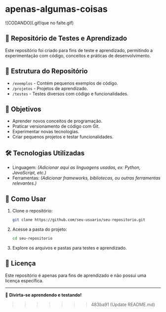 # apenas-algumas-coisas

![CODANDO](.gif/que no falte.gif)


## 📌 Repositório de Testes e Aprendizado

Este repositório foi criado para fins de teste e aprendizado, permitindo a experimentação com código, conceitos e práticas de desenvolvimento.

## 📂 Estrutura do Repositório

- `/exemplos` - Contém pequenos exemplos de código.
- `/projetos` - Projetos de aprendizado.
- `/testes` - Testes diversos com código e funcionalidades.

## 🚀 Objetivos

- Aprender novos conceitos de programação.
- Praticar versionamento de código com Git.
- Experimentar novas tecnologias.
- Criar pequenos projetos e testar funcionalidades.

## 🛠 Tecnologias Utilizadas

- Linguagem: *(Adicionar aqui as linguagens usadas, ex: Python, JavaScript, etc.)*
- Ferramentas: *(Adicionar frameworks, bibliotecas, ou outras ferramentas relevantes.)*

## 📌 Como Usar

1. Clone o repositório:
   ```bash
   git clone https://github.com/seu-usuario/seu-repositorio.git
   ```
2. Acesse a pasta do projeto:
   ```bash
   cd seu-repositorio
   ```
3. Explore os arquivos e pastas para testes e aprendizado.

## 📜 Licença

Este repositório é apenas para fins de aprendizado e não possui uma licença específica.

---

🚀 **Divirta-se aprendendo e testando!**
>>>>>>> 483ba91 (Update README.md)
